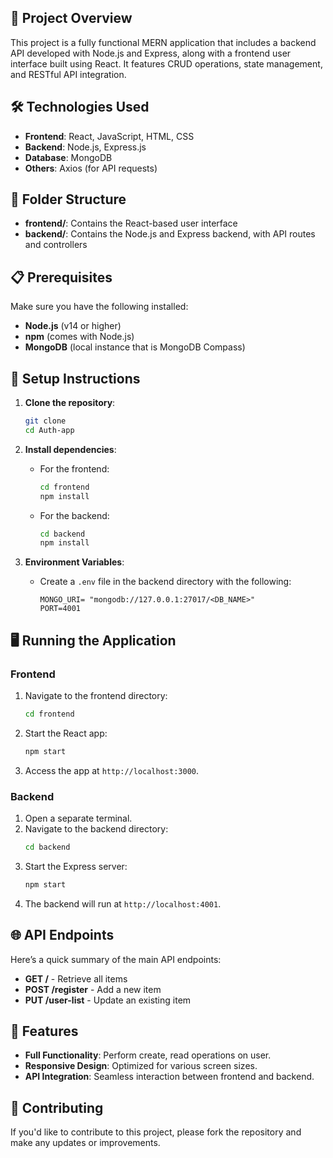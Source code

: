 ## 🚀 Project Overview

This project is a fully functional MERN application that includes a backend API developed with Node.js and Express, along with a frontend user interface built using React. It features CRUD operations, state management, and RESTful API integration.

## 🛠️ Technologies Used

- **Frontend**: React, JavaScript, HTML, CSS
- **Backend**: Node.js, Express.js
- **Database**: MongoDB
- **Others**: Axios (for API requests)

## 📂 Folder Structure

- **frontend/**: Contains the React-based user interface
- **backend/**: Contains the Node.js and Express backend, with API routes and controllers

## 📋 Prerequisites

Make sure you have the following installed:
- **Node.js** (v14 or higher)
- **npm** (comes with Node.js)
- **MongoDB** (local instance that is MongoDB Compass)

## 🔧 Setup Instructions

1. **Clone the repository**:
   ```bash
   git clone 
   cd Auth-app
   ```

2. **Install dependencies**:
   - For the frontend:
     ```bash
     cd frontend
     npm install
     ```
   - For the backend:
     ```bash
     cd backend
     npm install
     ```

3. **Environment Variables**:
   - Create a `.env` file in the backend directory with the following:
     ```plaintext
     MONGO_URI= "mongodb://127.0.0.1:27017/<DB_NAME>"
     PORT=4001
     ```

## 🖥️ Running the Application

### Frontend
1. Navigate to the frontend directory:
   ```bash
   cd frontend
   ```
2. Start the React app:
   ```bash
   npm start
   ```
3. Access the app at `http://localhost:3000`.

### Backend
1. Open a separate terminal.
2. Navigate to the backend directory:
   ```bash
   cd backend
   ```
3. Start the Express server:
   ```bash
   npm start
   ```
4. The backend will run at `http://localhost:4001`.

## 🌐 API Endpoints

Here’s a quick summary of the main API endpoints:

- **GET /** - Retrieve all items
- **POST /register** - Add a new item
- **PUT /user-list** - Update an existing item

## 📌 Features

- **Full Functionality**: Perform create, read operations on user.
- **Responsive Design**: Optimized for various screen sizes.
- **API Integration**: Seamless interaction between frontend and backend.

## 🤝 Contributing

If you'd like to contribute to this project, please fork the repository and make any updates or improvements.
